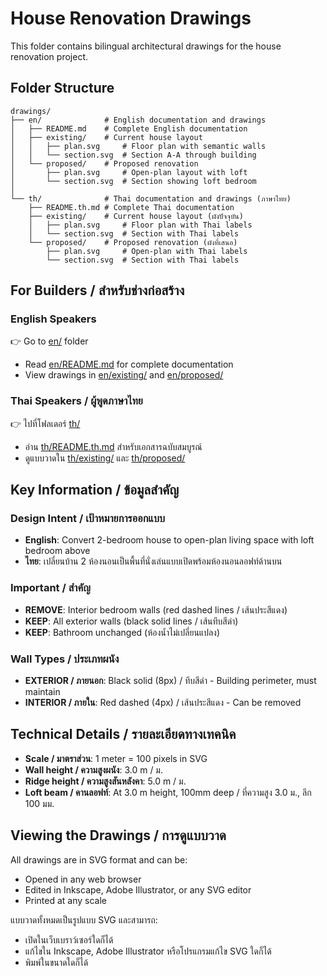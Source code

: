 # House Renovation Drawings

This folder contains bilingual architectural drawings for the house renovation project.

## Folder Structure

```
drawings/
├── en/              # English documentation and drawings
│   ├── README.md    # Complete English documentation
│   ├── existing/    # Current house layout
│   │   ├── plan.svg     # Floor plan with semantic walls
│   │   └── section.svg  # Section A-A through building
│   └── proposed/    # Proposed renovation
│       ├── plan.svg     # Open-plan layout with loft
│       └── section.svg  # Section showing loft bedroom
│
└── th/              # Thai documentation and drawings (ภาษาไทย)
    ├── README.th.md # Complete Thai documentation
    ├── existing/    # Current house layout (ผังปัจจุบัน)
    │   ├── plan.svg     # Floor plan with Thai labels
    │   └── section.svg  # Section with Thai labels
    └── proposed/    # Proposed renovation (ผังที่เสนอ)
        ├── plan.svg     # Open-plan with Thai labels
        └── section.svg  # Section with Thai labels
```

## For Builders / สำหรับช่างก่อสร้าง

### English Speakers
👉 Go to [en/](en/) folder
- Read [en/README.md](en/README.md) for complete documentation
- View drawings in [en/existing/](en/existing/) and [en/proposed/](en/proposed/)

### Thai Speakers / ผู้พูดภาษาไทย
👉 ไปที่โฟลเดอร์ [th/](th/)
- อ่าน [th/README.th.md](th/README.th.md) สำหรับเอกสารฉบับสมบูรณ์
- ดูแบบวาดใน [th/existing/](th/existing/) และ [th/proposed/](th/proposed/)

## Key Information / ข้อมูลสำคัญ

### Design Intent / เป้าหมายการออกแบบ
- **English**: Convert 2-bedroom house to open-plan living space with loft bedroom above
- **ไทย**: เปลี่ยนบ้าน 2 ห้องนอนเป็นพื้นที่นั่งเล่นแบบเปิดพร้อมห้องนอนลอฟท์ด้านบน

### Important / สำคัญ
- **REMOVE**: Interior bedroom walls (red dashed lines / เส้นประสีแดง)
- **KEEP**: All exterior walls (black solid lines / เส้นทึบสีดำ)
- **KEEP**: Bathroom unchanged (ห้องน้ำไม่เปลี่ยนแปลง)

### Wall Types / ประเภทผนัง
- **EXTERIOR / ภายนอก**: Black solid (8px) / ทึบสีดำ - Building perimeter, must maintain
- **INTERIOR / ภายใน**: Red dashed (4px) / เส้นประสีแดง - Can be removed

## Technical Details / รายละเอียดทางเทคนิค

- **Scale / มาตราส่วน**: 1 meter = 100 pixels in SVG
- **Wall height / ความสูงผนัง**: 3.0 m / ม.
- **Ridge height / ความสูงสันหลังคา**: 5.0 m / ม.
- **Loft beam / คานลอฟท์**: At 3.0 m height, 100mm deep / ที่ความสูง 3.0 ม., ลึก 100 มม.

## Viewing the Drawings / การดูแบบวาด

All drawings are in SVG format and can be:
- Opened in any web browser
- Edited in Inkscape, Adobe Illustrator, or any SVG editor
- Printed at any scale

แบบวาดทั้งหมดเป็นรูปแบบ SVG และสามารถ:
- เปิดในเว็บเบราว์เซอร์ใดก็ได้
- แก้ไขใน Inkscape, Adobe Illustrator หรือโปรแกรมแก้ไข SVG ใดก็ได้
- พิมพ์ในขนาดใดก็ได้

